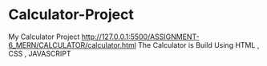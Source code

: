 # Calculator-Project
 My Calculator Project
 http://127.0.0.1:5500/ASSIGNMENT-6_MERN/CALCULATOR/calculator.html
 The Calculator is Build Using HTML , CSS , JAVASCRIPT
